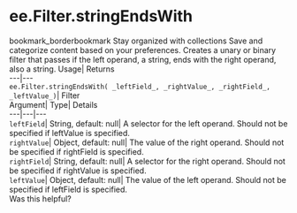  
#  ee.Filter.stringEndsWith
bookmark_borderbookmark Stay organized with collections  Save and categorize content based on your preferences.
Creates a unary or binary filter that passes if the left operand, a string, ends with the right operand, also a string. 
Usage| Returns  
---|---  
`ee.Filter.stringEndsWith( _leftField_, _rightValue_, _rightField_, _leftValue_)`| Filter  
Argument| Type| Details  
---|---|---  
`leftField`| String, default: null| A selector for the left operand. Should not be specified if leftValue is specified.  
`rightValue`| Object, default: null| The value of the right operand. Should not be specified if rightField is specified.  
`rightField`| String, default: null| A selector for the right operand. Should not be specified if rightValue is specified.  
`leftValue`| Object, default: null| The value of the left operand. Should not be specified if leftField is specified.  
Was this helpful?
